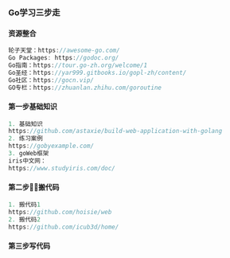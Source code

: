 ### Go学习三步走
#### 资源整合
```go
轮子天堂：https://awesome-go.com/
Go Packages: https://godoc.org/
Go指南：https://tour.go-zh.org/welcome/1
Go圣经：https://yar999.gitbooks.io/gopl-zh/content/
Go社区：https://gocn.vip/
GO专栏：https://zhuanlan.zhihu.com/goroutine
```
#### 第一步基础知识
```go
1. 基础知识
https://github.com/astaxie/build-web-application-with-golang
2. 练习案例
https://gobyexample.com/
3. goWeb框架
iris中文网：
https://www.studyiris.com/doc/
```
#### 第二步搬代码
```go
1. 搬代码1
https://github.com/hoisie/web
2. 搬代码2
https://github.com/icub3d/home/ 

```
#### 第三步写代码